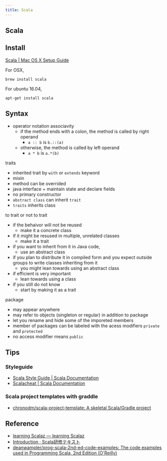 ```yaml
---
title: Scala
---
```


## Scala

## Install
[Scala | Mac OS X Setup Guide](http://sourabhbajaj.com/mac-setup/Scala/README.html)

For OSX,

```
brew install scala
```

For ubuntu 16.04,

```
apt-get install scala
```

## Syntax
* operator notation associavity
    * if the method ends with a colon, the method is called by right operand
        * `a :: b` is `b.::(a)`
    * otherwise, the method is called by left operand
        * `a * b` is `a.*(b)`


traits

* inherited trait by `with` or `extends` keyword
* mixin
* method can be overrided
* java interface + maintain state and declare fields
* no primary constructor
* `abstract class` can inherit `trait`
* `traits` inherits class

to trait or not to trait

* if the behaivor will not be reused
    * make it a concrete class
* if it might be resused in multiple, unrelated classes
    * make it a trait
* if you want to inherit from it in Java code,
    * use an abstract class
* if you plan to distribute it in compiled form and you expect outside groups to write classes inheriting from it
    * you might lean towards using an abstract class
* if efficient is very important
    * lean towards using a class
* if you still do not know
    * start by making it as a trait


package

* may appear anywhere
* may refer to objects (singleton or regular) in addition to package
* let you rename and hide some of the imporeted members
* member of packages can be labeled with the acess modifiers `private` and `protected`
* no access modifier means `public`

## Tips

### Styleguide
* [Scala Style Guide | Scala Documentation](https://docs.scala-lang.org/style/index.html)
* [Scalacheat | Scala Documentation](https://docs.scala-lang.org/cheatsheets/index.html)


### Scala project templates with graddle
* [chronodm/scala\-project\-template: A skeletal Scala/Gradle project](https://github.com/chronodm/scala-project-template)


## Reference
* [learning Scalaz — learning Scalaz](http://eed3si9n.com/learning-scalaz/)
* [Introduction · Scala研修テキスト](https://dwango.github.io/scala_text/)
* [deanwampler/prog\-scala\-2nd\-ed\-code\-examples: The code examples used in Programming Scala, 2nd Edition \(O'Reilly\)](https://github.com/deanwampler/prog-scala-2nd-ed-code-examples)


